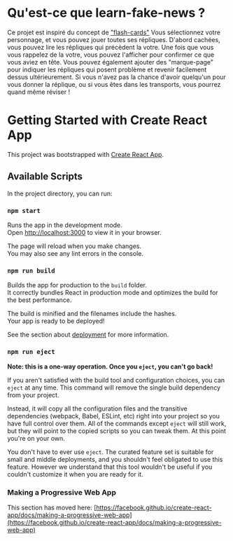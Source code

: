 # Qu'est-ce que learn-fake-news ?

Ce projet est inspiré du concept de ["flash-cards"](https://revisionfr.my-oxford.com/blogs/infos/les-flashcards-loutil-incontournable-pour-une-memoire-au-top)
Vous sélectionnez votre personnage, et vous pouvez jouer toutes ses répliques. D'abord cachées, vous pouvez lire les répliques qui précèdent la votre. Une fois que vous vous rappelez de la votre, vous pouvez l'afficher pour confirmer ce que vous aviez en tête.
Vous pouvez également ajouter des "marque-page" pour indiquer les répliques qui posent problème et revenir facilement dessus ultérieurement.
Si vous n'avez pas la chance d'avoir quelqu'un pour vous donner la réplique, ou si vous êtes dans les transports, vous pourrez quand même réviser !

# Getting Started with Create React App

This project was bootstrapped with [Create React App](https://github.com/facebook/create-react-app).

## Available Scripts

In the project directory, you can run:

### `npm start`

Runs the app in the development mode.\
Open [http://localhost:3000](http://localhost:3000) to view it in your browser.

The page will reload when you make changes.\
You may also see any lint errors in the console.

### `npm run build`

Builds the app for production to the `build` folder.\
It correctly bundles React in production mode and optimizes the build for the best performance.

The build is minified and the filenames include the hashes.\
Your app is ready to be deployed!

See the section about [deployment](https://facebook.github.io/create-react-app/docs/deployment) for more information.

### `npm run eject`

**Note: this is a one-way operation. Once you `eject`, you can't go back!**

If you aren't satisfied with the build tool and configuration choices, you can `eject` at any time. This command will remove the single build dependency from your project.

Instead, it will copy all the configuration files and the transitive dependencies (webpack, Babel, ESLint, etc) right into your project so you have full control over them. All of the commands except `eject` will still work, but they will point to the copied scripts so you can tweak them. At this point you're on your own.

You don't have to ever use `eject`. The curated feature set is suitable for small and middle deployments, and you shouldn't feel obligated to use this feature. However we understand that this tool wouldn't be useful if you couldn't customize it when you are ready for it.

### Making a Progressive Web App

This section has moved here: [https://facebook.github.io/create-react-app/docs/making-a-progressive-web-app](https://facebook.github.io/create-react-app/docs/making-a-progressive-web-app)

